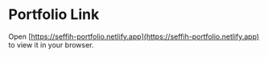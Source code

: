 # Portfolio Link 

Open [https://seffih-portfolio.netlify.app](https://seffih-portfolio.netlify.app) to view it in your browser.